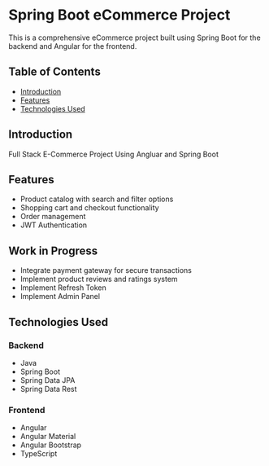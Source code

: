 # Spring Boot eCommerce Project

This is a comprehensive eCommerce project built using Spring Boot for the backend and Angular for the frontend.

## Table of Contents

- [Introduction](#introduction)
- [Features](#features)
- [Technologies Used](#technologies-used)


## Introduction

Full Stack E-Commerce Project Using Angluar and Spring Boot 

## Features


- Product catalog with search and filter options
- Shopping cart and checkout functionality
- Order management
- JWT Authentication
  
## Work in Progress

- Integrate payment gateway for secure transactions
- Implement product reviews and ratings system
- Implement Refresh Token
- Implement Admin Panel
  
## Technologies Used

### Backend

- Java
- Spring Boot
- Spring Data JPA
- Spring Data Rest

### Frontend

- Angular
- Angular Material
- Angular Bootstrap
- TypeScript




